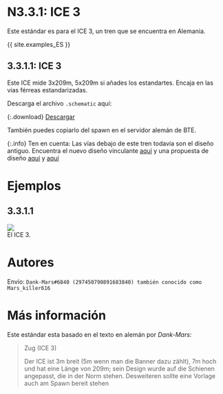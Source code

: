 # N3.3.1: ICE 3

Este estándar es para el ICE 3, un tren que se encuentra en Alemania.
 
{{ site.examples_ES }}

## 3.3.1.1: ICE 3

Este ICE mide 3x209m, 5x209m si añades los estandartes. Encaja en las vias férreas estandarizadas.

Descarga el archivo `.schematic` aquí:

{:.download}
[Descargar](https://cdn.discordapp.com/attachments/702906713317310484/702906729985212506/ICE3.schematic)

También puedes copiarlo del spawn en el servidor alemán de BTE.

{:.info}
Ten en cuenta: Las vías debajo de este tren todavía son el diseño antiguo. Encuentra el nuevo diseño vinculante [aquí](/EN/N2/2/1) y una propuesta de diseño [aquí](/EN/N2/2/2) y [aquí](/EN/N2/2/3)


# Ejemplos

## 3.3.1.1

![](https://i.imgur.com/sAmEFGg.png)  
El ICE 3.

# Autores

Envío: `Dank-Mars#6840 (297450790891683840) también conocido como Mars_killer616`

# Más información

Este estándar esta basado en el texto en alemán por _Dank-Mars:_

> Zug (ICE 3)
>
> Der ICE ist 3m breit (5m wenn man die Banner dazu zählt), 7m hoch und hat eine Länge von 209m; sein Design wurde auf die Schienen angepasst, die in der Norm stehen. Desweiteren sollte eine Vorlage auch am Spawn bereit stehen
